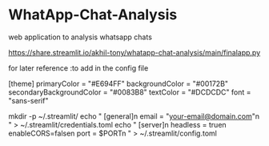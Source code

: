 # WhatApp-Chat-Analysis
web application to analysis whatsapp chats 

https://share.streamlit.io/akhil-tony/whatapp-chat-analysis/main/finalapp.py

for later reference :to add in the config file

[theme]
primaryColor = "#E694FF"
backgroundColor = "#00172B"
secondaryBackgroundColor = "#0083B8"
textColor = "#DCDCDC"
font = "sans-serif"








mkdir -p ~/.streamlit/
echo "
[general]n
email = "your-email@domain.com"n
" > ~/.streamlit/credentials.toml
echo "
[server]n
headless = truen
enableCORS=falsen
port = $PORTn
" > ~/.streamlit/config.toml
